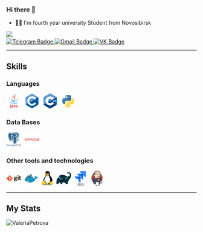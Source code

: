 ### Hi there :dizzy:
- :woman_technologist: I'm fourth year university Student from Novosibirsk

<div id="header" align="left">
  <img src="https://media.giphy.com/media/BferOKonYOspm28AiB/giphy.gif" width="300"/>
</div>

<div id="badges" align="left">
  <a href="https://t.me/valvifor">
    <img src="https://img.shields.io/badge/Telegram-blue?logo=telegram&logoColor=white&style=for-the-badge" alt="Telegram Badge"/>
  </a>    
  <a href="mailto:valvifors@gmail.com" align="center">
    <img src="https://img.shields.io/badge/email-red?logo=gmail&logoColor=white&style=for-the-badge" alt="Gmail Badge"/>
  </a>
  <a href="https://vk.com/valvifor">
    <img src="https://img.shields.io/badge/VK-royalblue?logo=vk&logoColor=white&style=for-the-badge" alt="VK Badge"/>
  </a>
</div>

---

## Skills
### Languages
<div>
  <img src="https://github.com/devicons/devicon/blob/master/icons/java/java-original-wordmark.svg" title="Java" alt="Java" width="40" height="40"/>&nbsp;
  <img src="https://github.com/devicons/devicon/blob/master/icons/c/c-original.svg" title="C" alt="C" width="40" height="40"/>&nbsp;
   <img src="https://github.com/devicons/devicon/blob/master/icons/cplusplus/cplusplus-original.svg" title="C++" alt="C++" width="40" height="40"/>&nbsp;
    <img src="https://github.com/devicons/devicon/blob/master/icons/python/python-original.svg" title="python" alt="python" width="40" height="40"/>&nbsp;
    
### Data Bases
  <img src="https://github.com/devicons/devicon/blob/master/icons/postgresql/postgresql-plain-wordmark.svg" title="PostgreSQL"  alt="PostgreSQL" width="40" height="40"/>&nbsp;
  <img src="https://github.com/devicons/devicon/blob/master/icons/oracle/oracle-original.svg" title="Oracle database"  alt="Oracle database" width="40" height="40"/>&nbsp;
  
### Other tools and technologies  
  <img src="https://github.com/devicons/devicon/blob/master/icons/git/git-original-wordmark.svg" title="Git" alt="Git" width="40" height="40"/>
  <img src="https://github.com/devicons/devicon/blob/master/icons/docker/docker-original.svg" title="Docker" alt="Docker" width="40" height="40"/>
  <img src="https://github.com/devicons/devicon/blob/master/icons/linux/linux-original.svg" title="Linux" alt="Linux" width="40" height="40"/>
  <img src="https://github.com/devicons/devicon/blob/master/icons/gradle/gradle-plain.svg" title="Gradle" alt="Gradle" width="40" height="40"/>
  <img src="https://github.com/devicons/devicon/blob/master/icons/jira/jira-original-wordmark.svg" title="Jira" alt="Jira" width="40" height="40"/>
  <img src="https://github.com/devicons/devicon/blob/master/icons/jenkins/jenkins-original.svg" title="Jenkins" alt="Jenkins" width="40" height="40"/>
</div>

---

## My Stats
<div display="inline-flex"  align-items="center" justify-content="space-between">
  <img src="https://github-readme-stats.vercel.app/api/top-langs?username=valvifor&bg_color=151515&title_color=fff&text_color=ffffff&icon_color=0b92f8&border_color=0b92f8&border_radius=30&layout=compact&card_width =350&langs_count=6&hide=CMake,Makefile,Arc,PowerShell,BatchFile,HTML,Dockerfile&locale=en" alt="ValeriaPetrova" />
</div>
